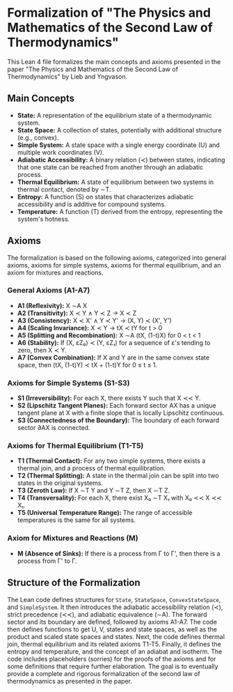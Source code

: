 # Formalization of "The Physics and Mathematics of the Second Law of Thermodynamics"

This Lean 4 file formalizes the main concepts and axioms presented in the paper
"The Physics and Mathematics of the Second Law of Thermodynamics" by Lieb and Yngvason.


## Main Concepts

- **State:** A representation of the equilibrium state of a thermodynamic system.
- **State Space:** A collection of states, potentially with additional structure (e.g., convex).
- **Simple System:** A state space with a single energy coordinate (U) and multiple work coordinates (V).
- **Adiabatic Accessibility:** A binary relation (≺) between states, indicating that one state can be reached from another through an adiabatic process.
- **Thermal Equilibrium:** A state of equilibrium between two systems in thermal contact, denoted by ∼T.
- **Entropy:** A function (S) on states that characterizes adiabatic accessibility and is additive for compound systems.
- **Temperature:** A function (T) derived from the entropy, representing the system's hotness.

## Axioms

The formalization is based on the following axioms, categorized into general axioms, axioms for simple systems, axioms for thermal equilibrium, and an axiom for mixtures and reactions.

### General Axioms (A1-A7)

- **A1 (Reflexivity):** X ∼A X
- **A2 (Transitivity):** X ≺ Y ∧ Y ≺ Z → X ≺ Z
- **A3 (Consistency):** X ≺ X' ∧ Y ≺ Y' → (X, Y) ≺ (X', Y')
- **A4 (Scaling Invariance):** X ≺ Y → tX ≺ tY for t > 0
- **A5 (Splitting and Recombination):** X ∼A (tX, (1-t)X) for 0 < t < 1
- **A6 (Stability):** If (X, εZ₀) ≺ (Y, εZ₁) for a sequence of ε's tending to zero, then X ≺ Y.
- **A7 (Convex Combination):** If X and Y are in the same convex state space, then (tX, (1-t)Y) ≺ tX + (1-t)Y for 0 ≤ t ≤ 1.

### Axioms for Simple Systems (S1-S3)

- **S1 (Irreversibility):** For each X, there exists Y such that X ≺≺ Y.
- **S2 (Lipschitz Tangent Planes):** Each forward sector AX has a unique tangent plane at X with a finite slope that is locally Lipschitz continuous.
- **S3 (Connectedness of the Boundary):** The boundary of each forward sector ∂AX is connected.

### Axioms for Thermal Equilibrium (T1-T5)

- **T1 (Thermal Contact):** For any two simple systems, there exists a thermal join, and a process of thermal equilibration.
- **T2 (Thermal Splitting):** A state in the thermal join can be split into two states in the original systems.
- **T3 (Zeroth Law):** If X ∼T Y and Y ∼T Z, then X ∼T Z.
- **T4 (Transversality):** For each X, there exist X₀ ∼T X₁ with X₀ ≺≺ X ≺≺ X₁.
- **T5 (Universal Temperature Range):** The range of accessible temperatures is the same for all systems.

### Axiom for Mixtures and Reactions (M)

- **M (Absence of Sinks):** If there is a process from Γ to Γ', then there is a process from Γ' to Γ.

## Structure of the Formalization

The Lean code defines structures for `State`, `StateSpace`, `ConvexStateSpace`, and `SimpleSystem`. It then introduces the adiabatic accessibility relation (≺), strict precedence (≺≺), and adiabatic equivalence (∼A).
The forward sector and its boundary are defined, followed by axioms A1-A7.
The code then defines functions to get U, V, states and state spaces, as well as the product and scaled state spaces and states.
Next, the code defines thermal join, thermal equilibrium and its related axioms T1-T5.
Finally, it defines the entropy and temperature, and the concept of an adiabat and isotherm.
The code includes placeholders (sorries) for the proofs of the axioms and for some definitions that require further elaboration.
The goal is to eventually provide a complete and rigorous formalization of the second law of thermodynamics as presented in the paper.
